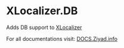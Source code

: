 # XLocalizer.DB
Adds DB support to [XLocalizer](https://github.com/LazZiya/XLocalizer)

For all documentations visit: [DOCS.Ziyad.info](http://docs.ziyad.info)
